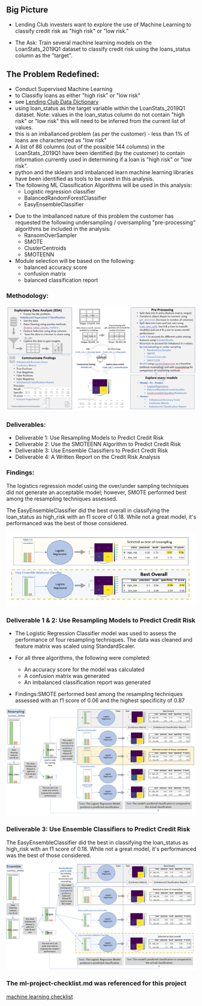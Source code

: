 ## Big Picture
* Lending Club investers want to explore the use of Machine Learning to classify credit risk as "high risk" or "low risk."

* The Ask: Train several machine learning models on the LoanStats_2019Q1 dataset to classify credit risk using the loans_status column as the "target". 

## The Problem Redefined: 
* Conduct Supervised Machine Learning
* to Classifiy loans as either "high risk" or "low risk"
* see [Lending Club Data Dictionary](https://www.kaggle.com/jonchan2003/lending-club-data-dictionary)
* using loan_status as the target variable within the LoanStats_2019Q1 dataset. Note: values in the loan_status column do not contain "high risk" or "low risk" this will need to be inferred from the current list of values.
* this is an imballanced problem (as per the customer) - less than 1% of loans are characterized as "low risk"
* A list of 86 columns (out of the possible 144 columns) in the LoanStats_2019Q1 have been identified (by the customer) to contain information currently used in determining if a loan is "high risk" or "low risk".
* python and the sklearn and imbalanced learn machine learning libraries have been identified as tools to be used in this analysis. 
* The following ML Classification Algorithms will be used in this analysis: 
    <br>
    * Logistic regression classifier
    * BalancedRandomForestClassifier
    * EasyEnsembleClassifier <br>
    
- Due to the imballanced nature of this problem the customer has requested the following undersampling / oversampling "pre-processing" algorithms be included in the analysis:
    <br>
    * RansomOverSampler
    * SMOTE
    * ClusterCentroids
    * SMOTEENN <br>
- Module selection will be based on the following:
    <br>
    * balanced accuracy score
    * confusion matrix
    * balanced classification report <br>

### Methodology:
![Methodology](./Images/Methodology.png)

### Deliverables:
* Deliverable 1: Use Resampling Models to Predict Credit Risk
* Deliverable 2: Use the SMOTEENN Algorithm to Predict Credit Risk
* Deliverable 3: Use Ensemble Classifiers to Predict Credit Risk
* Deliverable 4: A Written Report on the Credit Risk Analysis 

### Findings:
The logistics regression model using the over/under sampling techniques did not generate an acceptable model; however, SMOTE performed best among the resampling techniques assessed.

The EasyEnsembleClassifier did the best overall in classifying the loan_status as high_risk with an f1 score of 0.18. While not a great model, it's performanced was the best of those considered.

![Summary Slide](./Images/Summary_Slide.png)

### Deliverable 1 & 2: Use Resampling Models to Predict Credit Risk
* The Logistic Regression Classifier model was used to assess the performance of four resampling techniques. The data was cleaned and feature matrix was scaled using StandardScaler.

* For all three algorithms, the following were completed:
  - An accuracy score for the model was calculated 
  - A confusion matrix was generated 
  - An imbalanced classification report was generated 

* Findings:SMOTE performed best among the resampling techniques assessed with an f1 score of 0.06 and the highest specificity of 0.87

![Resample_slide](./Images/Resample_slide.png)


### Deliverable 3: Use Ensemble Classifiers to Predict Credit Risk

The EasyEnsembleClassifier did the best in classifying the loan_status as high_risk with an f1 score of 0.18. While not a great model, it's performanced was the best of those considered.

![Ensemble_Slide](./Images/Ensemble_Slide.png)

### The ml-project-checklist.md was referenced for this project
[machine learning checklist](https://github.com/ageron/handson-ml/blob/master/ml-project-checklist.md)